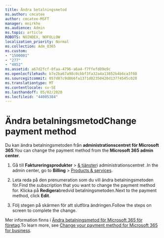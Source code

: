 ```yaml
---
title: Ändra betalningsmetod
ms.author: cmcatee
author: cmcatee-MSFT
manager: mnirkhe
ms.audience: Admin
ms.topic: article
ROBOTS: NOINDEX, NOFOLLOW
localization_priority: Normal
ms.collection: Adm_O365
ms.custom:
- "1500001"
- "277"
- "4852"
ms.assetid: a67d2fcf-0faa-4796-a6a4-f7ffefd89e9c
ms.openlocfilehash: b7e2ba67a98c0cbbf3fa32a4a13852b4b6ca3f08
ms.sourcegitcommit: 057d87c9d866fa1371d02350420d13774545c028
ms.translationtype: MT
ms.contentlocale: sv-SE
ms.lasthandoff: 05/02/2020
ms.locfileid: "44005384"
---
```

# <a name="change-payment-method"></a><span data-ttu-id="b4417-102">Ändra betalningsmetod</span><span class="sxs-lookup"><span data-stu-id="b4417-102">Change payment method</span></span>

<span data-ttu-id="b4417-103">Du kan ändra betalningsmetoden från **administrationscentret för Microsoft 365**.</span><span class="sxs-lookup"><span data-stu-id="b4417-103">You can change the payment method from the **Microsoft 365 admin center**.</span></span>
  
1. <span data-ttu-id="b4417-104">Gå till **Faktureringsprodukter** \> [& tjänster](https://go.microsoft.com/fwlink/p/?linkid=842054)i administrationscentret .</span><span class="sxs-lookup"><span data-stu-id="b4417-104">In the admin center, go to **Billing** \> [Products & services](https://go.microsoft.com/fwlink/p/?linkid=842054).</span></span>

2. <span data-ttu-id="b4417-105">Leta reda på den prenumeration som du vill ändra betalningsmetoden för.</span><span class="sxs-lookup"><span data-stu-id="b4417-105">Find the subscription that you want to change the payment method for.</span></span> <span data-ttu-id="b4417-106">Klicka på **Redigera**bredvid betalningsmetoden.</span><span class="sxs-lookup"><span data-stu-id="b4417-106">Next to the payment method, click **Edit**.</span></span>

3. <span data-ttu-id="b4417-107">Följ stegen på skärmen för att slutföra ändringen.</span><span class="sxs-lookup"><span data-stu-id="b4417-107">Follow the steps on screen to complete the change.</span></span>

<span data-ttu-id="b4417-108">Mer information finns i [Ändra betalningsmetod för Microsoft 365 för företag](https://docs.microsoft.com/office365/admin/subscriptions-and-billing/change-payment-method).</span><span class="sxs-lookup"><span data-stu-id="b4417-108">To learn more, see [Change your payment method for Microsoft 365 for business](https://docs.microsoft.com/office365/admin/subscriptions-and-billing/change-payment-method).</span></span>
